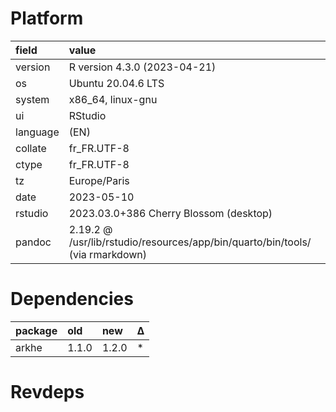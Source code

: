# Platform

|field    |value                                                                         |
|:--------|:-----------------------------------------------------------------------------|
|version  |R version 4.3.0 (2023-04-21)                                                  |
|os       |Ubuntu 20.04.6 LTS                                                            |
|system   |x86_64, linux-gnu                                                             |
|ui       |RStudio                                                                       |
|language |(EN)                                                                          |
|collate  |fr_FR.UTF-8                                                                   |
|ctype    |fr_FR.UTF-8                                                                   |
|tz       |Europe/Paris                                                                  |
|date     |2023-05-10                                                                    |
|rstudio  |2023.03.0+386 Cherry Blossom (desktop)                                        |
|pandoc   |2.19.2 @ /usr/lib/rstudio/resources/app/bin/quarto/bin/tools/ (via rmarkdown) |

# Dependencies

|package |old   |new   |Δ  |
|:-------|:-----|:-----|:--|
|arkhe   |1.1.0 |1.2.0 |*  |

# Revdeps

